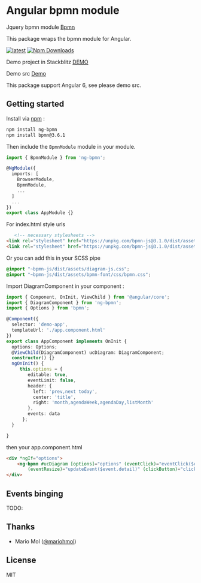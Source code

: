 # Angular bpmn module
Jquery bpmn module [Bpmn](https://bpmn.io) 

This package wraps the bpmn module for Angular.

[![latest](https://img.shields.io/npm/v/ng-bpmn/latest.svg)](http://www.npmjs.com/package/ng-bpmn) 
[![Npm Downloads](https://img.shields.io/npm/dt/ng-bpmn.svg?maxAge=2592000)](https://www.npmjs.com/package/ng-bpmn)

Demo project in Stackblitz [DEMO](https://stackblitz.com/edit/ng-bpmn-demo)

Demo src [Demo](https://github.com/mariohmol/ng-bpmn-demo)

This package support Angular 6, see please demo src.


## Getting started

Install via [npm](http://npmjs.com) :

```bash
npm install ng-bpmn
npm install bpmn@3.6.1
```

Then include the `BpmnModule` module in your module.

```typescript
import { BpmnModule } from 'ng-bpmn';

@NgModule({
  imports: [
    BrowserModule,
    BpmnModule,
    ...
  ]
  ...
})
export class AppModule {}
```
For index.html style urls 

```html
   <!-- necessary stylesheets -->
<link rel="stylesheet" href="https://unpkg.com/bpmn-js@3.1.0/dist/assets/diagram-js.css" />
<link rel="stylesheet" href="https://unpkg.com/bpmn-js@3.1.0/dist/assets/bpmn-font/css/bpmn.css" />
```

Or you can add this in your SCSS pipe 

```scss
@import "~bpmn-js/dist/assets/diagram-js.css";
@import "~bpmn-js/dist/assets/bpmn-font/css/bpmn.css";
```

Import DiagramComponent in your component :

```typescript
import { Component, OnInit, ViewChild } from '@angular/core';
import { DiagramComponent } from 'ng-bpmn';
import { Options } from 'bpmn';

@Component({
  selector: 'demo-app',
  templateUrl: './app.component.html'
})
export class AppComponent implements OnInit {
  options: Options;
  @ViewChild(DiagramComponent) ucDiagram: DiagramComponent;
  constructor() {}
  ngOnInit() {
     this.options = {
        editable: true,
        eventLimit: false,
        header: {
          left: 'prev,next today',
          center: 'title',
          right: 'month,agendaWeek,agendaDay,listMonth'
        },
        events: data
      };
  }

}
```
then your app.component.html

```html
<div *ngIf="options">
    <ng-bpmn #ucDiagram [options]="options" (eventClick)="eventClick($event.detail)" (eventDrop)="updateEvent($event.detail)"
        (eventResize)="updateEvent($event.detail)" (clickButton)="clickButton($event.detail)"></ng-bpmn>
</div>
```

## Events binging

TODO: 


## Thanks

- Mario Mol ([@mariohmol](https://github.com/mariohmol))

## License

MIT
